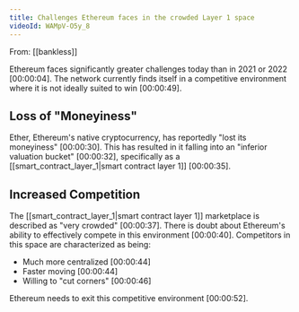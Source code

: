 ```yaml
---
title: Challenges Ethereum faces in the crowded Layer 1 space
videoId: WAMpV-O5y_8
---
```


From: [[bankless]] <br/> 

Ethereum faces significantly greater challenges today than in 2021 or 2022 <a class="yt-timestamp" data-t="00:00:04">[00:00:04]</a>. The network currently finds itself in a competitive environment where it is not ideally suited to win <a class="yt-timestamp" data-t="00:00:49">[00:00:49]</a>.

## Loss of "Moneyiness"

Ether, Ethereum's native cryptocurrency, has reportedly "lost its moneyiness" <a class="yt-timestamp" data-t="00:00:30">[00:00:30]</a>. This has resulted in it falling into an "inferior valuation bucket" <a class="yt-timestamp" data-t="00:00:32">[00:00:32]</a>, specifically as a [[smart_contract_layer_1|smart contract layer 1]] <a class="yt-timestamp" data-t="00:00:35">[00:00:35]</a>.

## Increased Competition

The [[smart_contract_layer_1|smart contract layer 1]] marketplace is described as "very crowded" <a class="yt-timestamp" data-t="00:00:37">[00:00:37]</a>. There is doubt about Ethereum's ability to effectively compete in this environment <a class="yt-timestamp" data-t="00:00:40">[00:00:40]</a>. Competitors in this space are characterized as being:
*   Much more centralized <a class="yt-timestamp" data-t="00:00:44">[00:00:44]</a>
*   Faster moving <a class="yt-timestamp" data-t="00:00:44">[00:00:44]</a>
*   Willing to "cut corners" <a class="yt-timestamp" data-t="00:00:46">[00:00:46]</a>

Ethereum needs to exit this competitive environment <a class="yt-timestamp" data-t="00:00:52">[00:00:52]</a>.